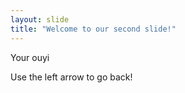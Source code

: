 ```yaml
---
layout: slide
title: "Welcome to our second slide!"
---
```

Your ouyi

Use the left arrow to go back!
